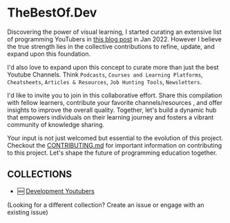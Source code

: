 # TheBestOf.Dev

Discovering the power of visual learning, I started curating an extensive list of programming YouTubers in [this blog post](https://mattcsmith.dev/content/the-ultimate-list-of-developer-youtube-channels) in Jan 2022. However I believe the true strength lies in the collective contributions to refine, update, and expand upon this foundation.

I'd also love to expand upon this concept to curate more than just the best Youtube Channels. Think `Podcasts`, `Courses and Learning Platforms`, `Cheatsheets`, `Articles & Resources`, `Job Hunting Tools`, `Newsletters`.

I'd like to invite you to join in this collaborative effort. Share this compilation with fellow learners, contribute your favorite channels/resources , and offer insights to improve the overall quality. Together, let's build a dynamic hub that empowers individuals on their learning journey and fosters a vibrant community of knowledge sharing.

Your input is not just welcomed but essential to the evolution of this project. Checkout the [CONTRIBUTING.md](CONTRIBUTING.md) for important information on contributing to this project. Let's shape the future of programming education together.

## COLLECTIONS

- 🆕 [Development Youtubers](Development_Youtubers.md)

(Looking for a different collection? Create an issue or engage with an existing issue)
